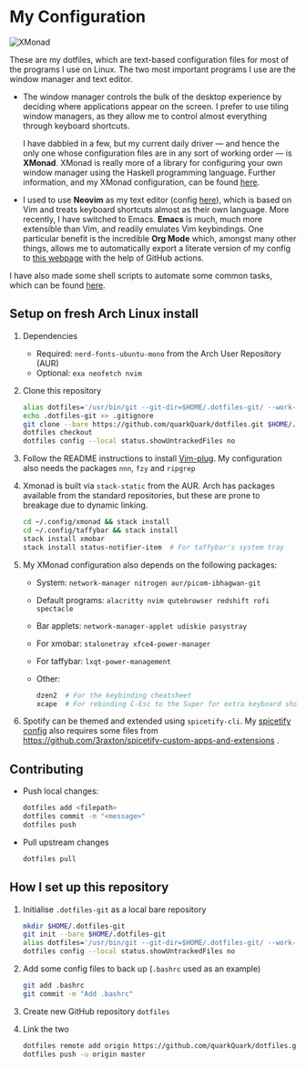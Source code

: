 # My Configuration

![XMonad](/.config/Screenshots/2020-08-23-XMonad.png?raw=true)

These are my dotfiles,
which are text-based configuration files for most of the programs I use on Linux.
The two most important programs I use are the window manager and text editor.

* The window manager controls the bulk of the desktop experience
  by deciding where applications appear on the screen.
  I prefer to use tiling window managers,
  as they allow me to control almost everything through keyboard shortcuts.

  I have dabbled in a few, but my current daily driver
  — and hence the only one whose configuration files are in any sort of working order
  — is **XMonad**.
  XMonad is really more of a library for configuring your own window manager
  using the Haskell programming language.
  Further information, and my XMonad configuration, can be found
  [here](.config/xmonad).

* I used to use **Neovim** as my text editor (config [here](.config/nvim)),
  which is based on Vim and treats keyboard shortcuts almost as their own language.
  More recently, I have switched to Emacs.
  **Emacs** is much, much more extensible than Vim, and readily emulates Vim keybindings.
  One particular benefit is the incredible **Org Mode** which, amongst many other things,
  allows me to automatically export a literate version of my config to
  [this webpage](https://quarkQuark.github.io/literate-config/emacs)
  with the help of GitHub actions.

I have also made some shell scripts to automate some common tasks, which can be found
[here](.scripts).

## Setup on fresh Arch Linux install

1.  Dependencies

    * Required: `nerd-fonts-ubuntu-mono` from the Arch User Repository (AUR)
    * Optional: `exa neofetch nvim`

2.  Clone this repository

    ```bash
    alias dotfiles='/usr/bin/git --git-dir=$HOME/.dotfiles-git/ --work-tree=$HOME'
    echo .dotfiles-git >> .gitignore
    git clone --bare https://github.com/quarkQuark/dotfiles.git $HOME/.dotfiles-git
    dotfiles checkout
    dotfiles config --local status.showUntrackedFiles no
    ```

3.  Follow the README instructions to install [Vim-plug](https://github.com/junegunn/vim-plug).
    My configuration also needs the packages `nnn`, `fzy` and `ripgrep`

4.  Xmonad is built via `stack-static` from the AUR.
    Arch has packages available from the standard repositories,
	but these are prone to breakage due to dynamic linking.

    ```bash
    cd ~/.config/xmonad && stack install
    cd ~/.config/taffybar && stack install
    stack install xmobar
    stack install status-notifier-item  # For taffybar's system tray
    ```

5. My XMonad configuration also depends on the following packages:

    * System:           `network-manager nitrogen aur/picom-ibhagwan-git`
    * Default programs: `alacritty nvim qutebrowser redshift rofi spectacle`
    * Bar applets:      `network-manager-applet udiskie pasystray`
    * For xmobar:       `stalonetray xfce4-power-manager`
    * For taffybar:     `lxqt-power-management`
    * Other:

      ``` bash
      dzen2  # For the keybinding cheatsheet
      xcape  # For rebinding C-Esc to the Super for extra keyboard shortcuts
      ```

5. Spotify can be themed and extended using `spicetify-cli`.
   My [spicetify config](.config/spicetify/config.ini) also requires some files from 
   https://github.com/3raxton/spicetify-custom-apps-and-extensions .

## Contributing

*   Push local changes:

    ```bash
    dotfiles add <filepath>
    dotfiles commit -m "<message>"
    dotfiles push
    ```

*   Pull upstream changes

    ```bash
    dotfiles pull
    ```

## How I set up this repository

1.  Initialise `.dotfiles-git` as a local bare repository 

    ```bash
    mkdir $HOME/.dotfiles-git
    git init --bare $HOME/.dotfiles-git
    alias dotfiles='/usr/bin/git --git-dir=$HOME/.dotfiles-git/ --work-tree=$HOME'
    dotfiles config --local status.showUntrackedFiles no
    ```

2.  Add some config files to back up (`.bashrc` used as an example)

    ```bash
    git add .bashrc
    git commit -m "Add .bashrc"
    ```

3.  Create new GitHub repository `dotfiles`

4.  Link the two

    ```bash
    dotfiles remote add origin https://github.com/quarkQuark/dotfiles.git
    dotfiles push -u origin master
    ```
